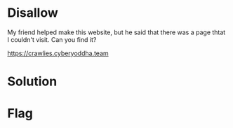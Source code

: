 # Disallow

My friend helped make this website, but he said that there was a page thtat I couldn't visit. Can you find it?

https://crawlies.cyberyoddha.team

# Solution

# Flag
